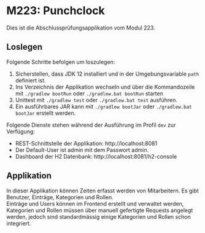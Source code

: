 # M223: Punchclock
Dies ist die Abschlussprüfungsapplikation vom Modul 223.

## Loslegen
Folgende Schritte befolgen um loszulegen:
1. Sicherstellen, dass JDK 12 installiert und in der Umgebungsvariable `path` definiert ist.
1. Ins Verzeichnis der Applikation wechseln und über die Kommandozeile mit `./gradlew bootRun` oder `./gradlew.bat bootRun` starten
1. Unittest mit `./gradlew test` oder `./gradlew.bat test` ausführen.
1. Ein ausführbares JAR kann mit `./gradlew bootJar` oder `./gradlew.bat bootJar` erstellt werden.

Folgende Dienste stehen während der Ausführung im Profil `dev` zur Verfügung:
- REST-Schnittstelle der Applikation: http://localhost:8081
- Der Default-User ist admin mit dem Passwort admin.
- Dashboard der H2 Datenbank: http://localhost:8081/h2-console

## Applikation
In dieser Applikation können Zeiten erfasst werden von Mitarbeitern.
Es gibt Benutzer, Einträge, Kategorien und Rollen.
<br>Einträge und Users können im Frontend erstellt und verwaltet werden, Kategorien und Rollen müssen über manuell gefertigte Requests angelegt werden, jedoch sind standardmässig einige Kategorien und Rollen schon integriert.
